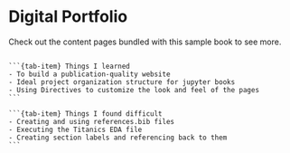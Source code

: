 # Digital Portfolio

Check out the content pages bundled with this sample book to see more.

```{tableofcontents}
```

````{tab-set}
```{tab-item} Things I learned
- To build a publication-quality website
- Ideal project organization structure for jupyter books
- Using Directives to customize the look and feel of the pages
```

```{tab-item} Things I found difficult
- Creating and using references.bib files
- Executing the Titanics EDA file
- Creating section labels and referencing back to them
```
````